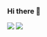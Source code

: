 ### Hi there 👋
<img src="https://img.shields.io/badge/Android-3DDC84?style=flat-square&logo=Android&logoColor=white"/>
<img src="https://img.shields.io/badge/html5-E34F26?style=flat-square&logo=Android&logoColor=white"/>

